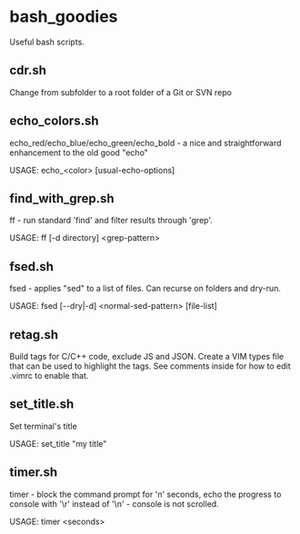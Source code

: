 # bash_goodies
Useful bash scripts.

cdr.sh
--------
Change from subfolder to a root folder of a Git or SVN repo

echo_colors.sh
--------------
echo_red/echo_blue/echo_green/echo_bold - a nice and straightforward enhancement to the old good "echo"

USAGE: echo_\<color\> [usual-echo-options]

find_with_grep.sh
-----------------
ff - run standard 'find' and filter results through 'grep'.

USAGE: ff [-d directory] \<grep-pattern\>

fsed.sh
-------
fsed - applies "sed" to a list of files. Can recurse on folders and dry-run.

USAGE: fsed [--dry|-d] \<normal-sed-pattern\> [file-list]

retag.sh
--------
Build tags for C/C++ code, exclude JS and JSON.
Create a VIM types file that can be used to highlight the tags. See comments
inside for how to edit .vimrc to enable that.

set_title.sh
------------
Set terminal's title

USAGE: set_title "my title"

timer.sh
-------------
timer - block the command prompt for 'n' seconds, echo the progress to console with '\r' instead of '\n' - console is not scrolled.

USAGE: timer \<seconds\>


